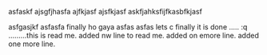 asfaskf
ajsgfjhasfa
ajfkjasf
ajsfkjasf
askfjahksfijfkasbfkjasf

asfgasjkf
asfasfa
finally ho gaya
asfas
asfas
lets c
finally it is done
.....
:q
.........this is read me.
added nw line to read me.
added on emore line.
added one more line.

